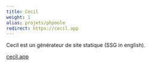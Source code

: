 ```yaml
---
title: Cecil
weight: 1
alias: projets/phpoole
redirect: https://cecil.app
---
```

Cecil est un générateur de site statique (SSG in english).

[cecil.app](https://cecil.app)
